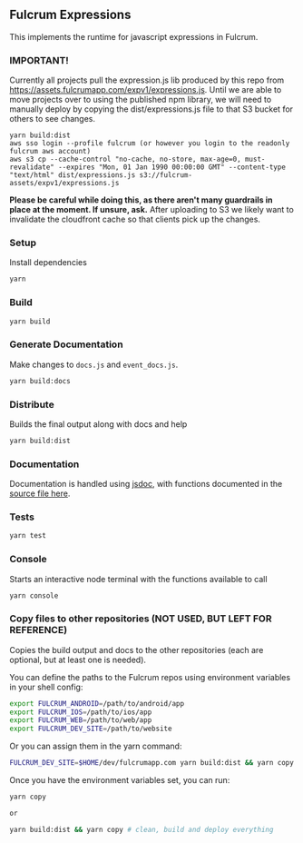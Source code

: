 ## Fulcrum Expressions

This implements the runtime for javascript expressions in Fulcrum.

### IMPORTANT!
Currently all projects pull the expression.js lib produced by this repo from https://assets.fulcrumapp.com/expv1/expressions.js. Until we are able to move projects over to using the published npm library, we will need to manually deploy by copying the dist/expressions.js file to that S3 bucket for others to see changes.
```
yarn build:dist
aws sso login --profile fulcrum (or however you login to the readonly fulcrum aws account)
aws s3 cp --cache-control "no-cache, no-store, max-age=0, must-revalidate" --expires "Mon, 01 Jan 1990 00:00:00 GMT" --content-type "text/html" dist/expressions.js s3://fulcrum-assets/expv1/expressions.js
```
**Please be careful while doing this, as there aren't many guardrails in place at the moment. If unsure, ask.**
After uploading to S3 we likely want to invalidate the cloudfront cache so that clients pick up the changes.

### Setup

Install dependencies

```sh
yarn
```

### Build

```sh
yarn build
```

### Generate Documentation

Make changes to `docs.js` and `event_docs.js`.

```sh
yarn build:docs
```

### Distribute

Builds the final output along with docs and help

```sh
yarn build:dist
```

### Documentation

Documentation is handled using [jsdoc](http://usejsdoc.org/), with functions documented in the [source file here](https://github.com/fulcrumapp/fulcrum-expressions/blob/master/docs/docs.js).

### Tests

```sh
yarn test
```

### Console

Starts an interactive node terminal with the functions available to call

```sh
yarn console
```

### Copy files to other repositories (NOT USED, BUT LEFT FOR REFERENCE)

Copies the build output and docs to the other repositories (each are optional, but at least one is needed).

You can define the paths to the Fulcrum repos using environment variables in your shell config:

```sh
export FULCRUM_ANDROID=/path/to/android/app
export FULCRUM_IOS=/path/to/ios/app
export FULCRUM_WEB=/path/to/web/app
export FULCRUM_DEV_SITE=/path/to/website
```

Or you can assign them in the yarn command:

```sh
FULCRUM_DEV_SITE=$HOME/dev/fulcrumapp.com yarn build:dist && yarn copy
```

Once you have the environment variables set, you can run:

```sh
yarn copy

or

yarn build:dist && yarn copy # clean, build and deploy everything
```
